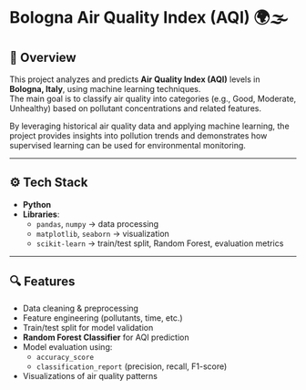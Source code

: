 # Bologna Air Quality Index (AQI) 🌍🌫️

## 📌 Overview
This project analyzes and predicts **Air Quality Index (AQI)** levels in **Bologna, Italy**, using machine learning techniques.  
The main goal is to classify air quality into categories (e.g., Good, Moderate, Unhealthy) based on pollutant concentrations and related features.  

By leveraging historical air quality data and applying machine learning, the project provides insights into pollution trends and demonstrates how supervised learning can be used for environmental monitoring.  

---

## ⚙️ Tech Stack
- **Python**  
- **Libraries**:
  - `pandas`, `numpy` → data processing  
  - `matplotlib`, `seaborn` → visualization  
  - `scikit-learn` → train/test split, Random Forest, evaluation metrics  

---

## 🔍 Features
- Data cleaning & preprocessing  
- Feature engineering (pollutants, time, etc.)  
- Train/test split for model validation  
- **Random Forest Classifier** for AQI prediction  
- Model evaluation using:
  - `accuracy_score`  
  - `classification_report` (precision, recall, F1-score)  
- Visualizations of air quality patterns  


